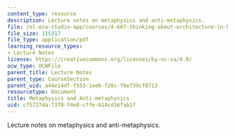 ```yaml
---
content_type: resource
description: Lecture notes on metaphysics and anti-metaphysics.
file: /ol-ocw-studio-app/courses/4-607-thinking-about-architecture-in-history-and-at-present-fall-2009/cf5727da7378f4e0cffe614cd16fab1f_MIT4_607F09_lec03.pdf
file_size: 115317
file_type: application/pdf
learning_resource_types:
- Lecture Notes
license: https://creativecommons.org/licenses/by-nc-sa/4.0/
ocw_type: OCWFile
parent_title: Lecture Notes
parent_type: CourseSection
parent_uid: a44e14df-f553-1ee6-f20c-f6e739cf0713
resourcetype: Document
title: Metaphysics and Anti-metaphysics
uid: cf5727da-7378-f4e0-cffe-614cd16fab1f
---
```

Lecture notes on metaphysics and anti-metaphysics.